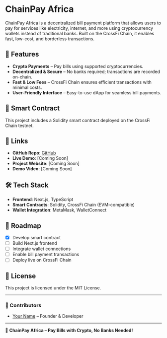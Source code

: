 # ChainPay Africa

ChainPay Africa is a decentralized bill payment platform that allows users to pay for services like electricity, internet, and more using cryptocurrency wallets instead of traditional banks. Built on the CrossFi Chain, it enables fast, low-cost, and borderless transactions.

## 🚀 Features

- **Crypto Payments** – Pay bills using supported cryptocurrencies.
- **Decentralized & Secure** – No banks required; transactions are recorded on-chain.
- **Fast & Low Fees** – CrossFi Chain ensures efficient transactions with minimal costs.
- **User-Friendly Interface** – Easy-to-use dApp for seamless bill payments.

## 📜 Smart Contract

This project includes a Solidity smart contract deployed on the CrossFi Chain testnet.

## 🔗 Links

- **GitHub Repo**: [GitHub](https://github.com/italiancode/ChainPay-Africa.git)
- **Live Demo**: [Coming Soon]
- **Project Website**: [Coming Soon]
- **Demo Video**: [Coming Soon]

## 🛠️ Tech Stack

- **Frontend**: Next.js, TypeScript
- **Smart Contracts**: Solidity, CrossFi Chain (EVM-compatible)
- **Wallet Integration**: MetaMask, WalletConnect

## 🚧 Roadmap

- [x] Develop smart contract
- [ ] Build Next.js frontend
- [ ] Integrate wallet connections
- [ ] Enable bill payment transactions
- [ ] Deploy live on CrossFi Chain

## 📜 License

This project is licensed under the MIT License.

---

### 👥 Contributors

- [Your Name](https://github.com/yourgithub) – Founder & Developer

---

🚀 **ChainPay Africa – Pay Bills with Crypto, No Banks Needed!**

